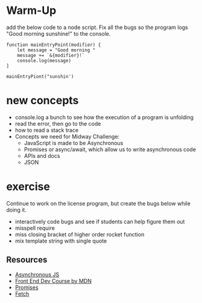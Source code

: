 # Warm-Up

add the below code to a node script. Fix all the bugs so the program logs "Good morning sunshine!" to the console.

```
function mainEntryPoint(modifier) {
    let message = "Good morning "
    message += `&{modifier}!`
    console.log(message)
]

mainEntryPiont("sunshin')
```

# new concepts

- console.log a bunch to see how the execution of a program is unfolding
- read the error, then go to the code
- how to read a stack trace
- Concepts we need for Midway Challenge:
  - JavaScript is made to be Asynchronous
  - Promises or async/await, which allow us to write asynchronous code
  - APIs and docs
  - JSON

# exercise

Continue to work on the license program, but create the bugs below while doing it.

- interactively code bugs and see if students can help figure them out
- misspell require
- miss closing bracket of higher order rocket function
- mix template string with single quote

## Resources

- [Asynchronous JS](https://developer.mozilla.org/en-US/docs/Learn/JavaScript/Asynchronous)
- [Front End Dev Course by MDN](https://developer.mozilla.org/en-US/docs/Learn/Front-end_web_developer)
- [Promises](https://developer.mozilla.org/en-US/docs/Web/JavaScript/Reference/Global_Objects/Promise)
- [Fetch](https://developer.mozilla.org/en-US/docs/Web/API/Fetch_API/Using_Fetch)
